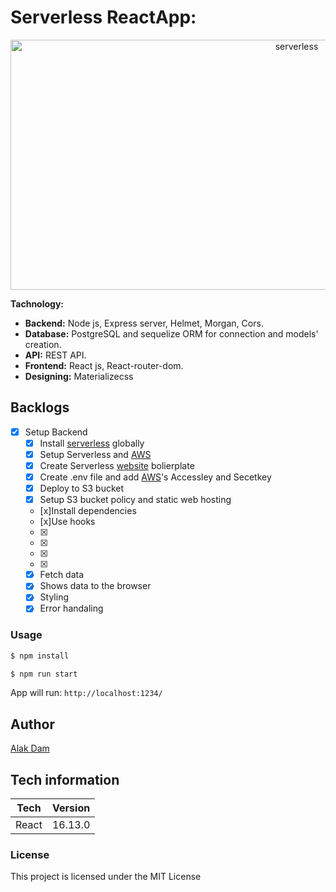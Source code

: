 # Serverless ReactApp:

<div style="text-align:center">
<img
    height="400"
    width="900"
    alt="serverless"
   src="https://s3.amazonaws.com/public.assets.serverless.com/images/readme_serverless_website.gif"
  />
</div>

**Tachnology:**

- **Backend:** Node js, Express server, Helmet, Morgan, Cors.
- **Database:** PostgreSQL and sequelize ORM for connection and models' creation.
- **API:** REST API.
- **Frontend:** React js, React-router-dom.
- **Designing:** Materializecss

## Backlogs

- [x] Setup Backend
  - [x] Install [serverless](https://serverless.com/) globally
  - [x] Setup Serverless and [AWS](https://aws.amazon.com/console/)
  - [x] Create Serverless [website](https://github.com/serverless-components/website) bolierplate
  - [x] Create .env file and add [AWS](https://aws.amazon.com/console/)'s Accessley and Secetkey
  - [x] Deploy to S3 bucket
  - [x] Setup S3 bucket policy and static web hosting
  - [x]Install dependencies
  - [x]Use hooks
  - [x]
  - [x]
  - [x]
  - [x]
  - [x] Fetch data
  - [x] Shows data to the browser
  - [x] Styling
  - [x] Error handaling

### Usage

```sh
$ npm install

$ npm run start

```

App will run: `http://localhost:1234/`

## Author

[Alak Dam](http://www.alakdam.com/)

## Tech information

| Tech  | Version |
| ----- | ------- |
| React | 16.13.0 |

### License

This project is licensed under the MIT License
